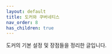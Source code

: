 ```yaml
---
layout: default
title: 도커와 쿠버네티스
nav_order: 8
has_children: true
---
```


도커의 기본 설정 및 장점들을 정리한 글입니다.